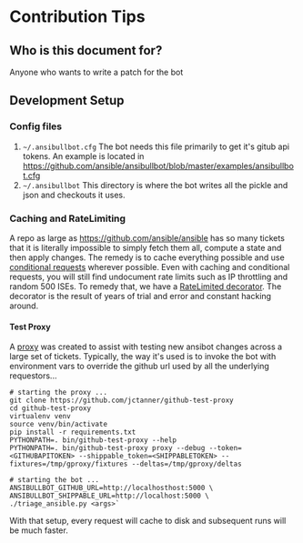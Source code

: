 # Contribution Tips

## Who is this document for?

Anyone who wants to write a patch for the bot

## Development Setup

### Config files

1. `~/.ansibullbot.cfg` The bot needs this file primarily to get it's gitub api tokens. An example is located in https://github.com/ansible/ansibullbot/blob/master/examples/ansibullbot.cfg
2. `~/.ansibullbot` This directory is where the bot writes all the pickle and json and checkouts it uses.

### Caching and RateLimiting

A repo as large as https://github.com/ansible/ansible has so many tickets that it is literally impossible to simply fetch them all, compute a state and then apply changes. The remedy is to cache everything possible and use [conditional requests](https://developer.github.com/v3/#conditional-requests) wherever possible. Even with caching and conditional requests, you will still find undocument rate limits such as IP throttling and random 500 ISEs. To remedy that, we have a [RateLimited decorator](https://github.com/ansible/ansibullbot/blob/master/ansibullbot/decorators/github.py#L109). The decorator is the result of years of trial and error and constant hacking around.

#### Test Proxy

A [proxy](https://github.com/jctanner/github-test-proxy) was created to assist with testing new ansibot changes across a large set of tickets. Typically, the way it's used is to invoke the bot with environment vars to override the github url used by all the underlying requestors...


```
# starting the proxy ...
git clone https://github.com/jctanner/github-test-proxy
cd github-test-proxy
virtualenv venv
source venv/bin/activate
pip install -r requirements.txt
PYTHONPATH=. bin/github-test-proxy --help
PYTHONPATH=. bin/github-test-proxy proxy --debug --token=<GITHUBAPITOKEN> --shippable_token=<SHIPPABLETOKEN> --fixtures=/tmp/gproxy/fixtures --deltas=/tmp/gproxy/deltas
```


```
# starting the bot ...
ANSIBULLBOT_GITHUB_URL=http://localhosthost:5000 \
ANSIBULLBOT_SHIPPABLE_URL=http://localhost:5000 \
./triage_ansible.py <args>`
```

With that setup, every request will cache to disk and subsequent runs will be much faster.